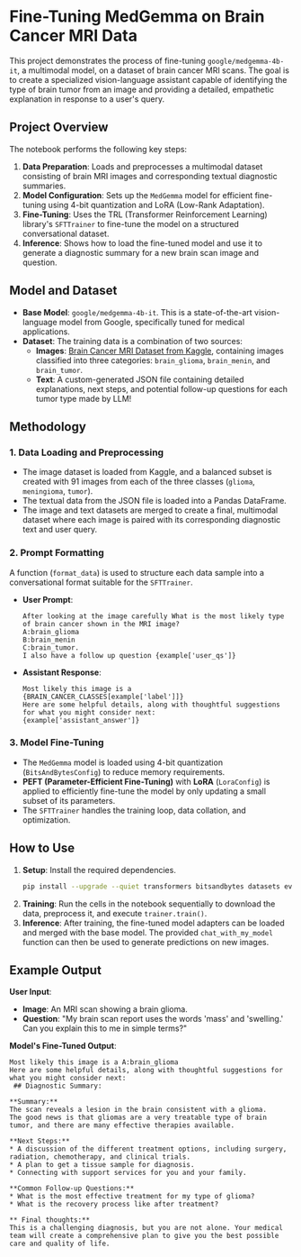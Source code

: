 # Fine-Tuning MedGemma on Brain Cancer MRI Data

This project demonstrates the process of fine-tuning `google/medgemma-4b-it`, a multimodal model, on a dataset of brain cancer MRI scans. The goal is to create a specialized vision-language assistant capable of identifying the type of brain tumor from an image and providing a detailed, empathetic explanation in response to a user's query.

## Project Overview

The notebook performs the following key steps:

1.  **Data Preparation**: Loads and preprocesses a multimodal dataset consisting of brain MRI images and corresponding textual diagnostic summaries.
2.  **Model Configuration**: Sets up the `MedGemma` model for efficient fine-tuning using 4-bit quantization and LoRA (Low-Rank Adaptation).
3.  **Fine-Tuning**: Uses the TRL (Transformer Reinforcement Learning) library's `SFTTrainer` to fine-tune the model on a structured conversational dataset.
4.  **Inference**: Shows how to load the fine-tuned model and use it to generate a diagnostic summary for a new brain scan image and question.

## Model and Dataset

  * **Base Model**: `google/medgemma-4b-it`. This is a state-of-the-art vision-language model from Google, specifically tuned for medical applications.
  * **Dataset**: The training data is a combination of two sources:
      * **Images**: [Brain Cancer MRI Dataset from Kaggle](https://www.kaggle.com/datasets/orvile/brain-cancer-mri-dataset), containing images classified into three categories: `brain_glioma`, `brain_menin`, and `brain_tumor`. 
      * **Text**: A custom-generated JSON file containing detailed explanations, next steps, and potential follow-up questions for each tumor type made by LLM!

## Methodology

### 1\. Data Loading and Preprocessing

  - The image dataset is loaded from Kaggle, and a balanced subset is created with 91 images from each of the three classes (`glioma`, `meningioma`, `tumor`).
  - The textual data from the JSON file is loaded into a Pandas DataFrame.
  - The image and text datasets are merged to create a final, multimodal dataset where each image is paired with its corresponding diagnostic text and user query.

### 2\. Prompt Formatting

A function (`format_data`) is used to structure each data sample into a conversational format suitable for the `SFTTrainer`.

  * **User Prompt**:
    ```
    After looking at the image carefully What is the most likely type of brain cancer shown in the MRI image? 
    A:brain_glioma
    B:brain_menin
    C:brain_tumor. 
    I also have a follow up question {example['user_qs']}
    ```
  * **Assistant Response**:
    ```
    Most likely this image is a {BRAIN_CANCER_CLASSES[example['label']]}
    Here are some helpful details, along with thoughtful suggestions for what you might consider next:
    {example['assistant_answer']}
    ```

### 3\. Model Fine-Tuning

  - The `MedGemma` model is loaded using 4-bit quantization (`BitsAndBytesConfig`) to reduce memory requirements.
  - **PEFT (Parameter-Efficient Fine-Tuning)** with **LoRA** (`LoraConfig`) is applied to efficiently fine-tune the model by only updating a small subset of its parameters.
  - The `SFTTrainer` handles the training loop, data collation, and optimization.

## How to Use

1.  **Setup**: Install the required dependencies.
    ```bash
    pip install --upgrade --quiet transformers bitsandbytes datasets evaluate peft trl scikit-learn kaggle
    ```
2.  **Training**: Run the cells in the notebook sequentially to download the data, preprocess it, and execute `trainer.train()`.
3.  **Inference**: After training, the fine-tuned model adapters can be loaded and merged with the base model. The provided `chat_with_my_model` function can then be used to generate predictions on new images.

## Example Output

**User Input**:

  * **Image**: An MRI scan showing a brain glioma.
  * **Question**: "My brain scan report uses the words 'mass' and 'swelling.' Can you explain this to me in simple terms?"

**Model's Fine-Tuned Output**:

```
Most likely this image is a A:brain_glioma
Here are some helpful details, along with thoughtful suggestions for what you might consider next:
 ## Diagnostic Summary:

**Summary:**
The scan reveals a lesion in the brain consistent with a glioma.
The good news is that gliomas are a very treatable type of brain tumor, and there are many effective therapies available.

**Next Steps:**
* A discussion of the different treatment options, including surgery, radiation, chemotherapy, and clinical trials.
* A plan to get a tissue sample for diagnosis.
* Connecting with support services for you and your family.

**Common Follow-up Questions:**
* What is the most effective treatment for my type of glioma?
* What is the recovery process like after treatment?

** Final thoughts:**
This is a challenging diagnosis, but you are not alone. Your medical team will create a comprehensive plan to give you the best possible care and quality of life.
```
